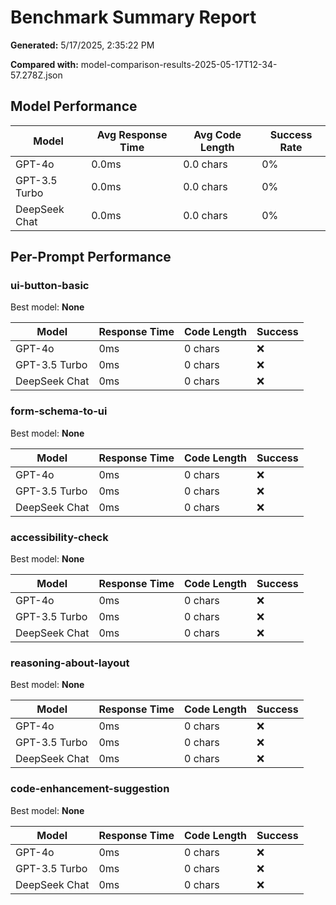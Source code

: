 # Benchmark Summary Report

**Generated:** 5/17/2025, 2:35:22 PM

**Compared with:** model-comparison-results-2025-05-17T12-34-57.278Z.json

## Model Performance

| Model | Avg Response Time | Avg Code Length | Success Rate |
| ----- | ------------------ | --------------- | ------------ |
| GPT-4o | 0.0ms | 0.0 chars | 0% |
| GPT-3.5 Turbo | 0.0ms | 0.0 chars | 0% |
| DeepSeek Chat | 0.0ms | 0.0 chars | 0% |

## Per-Prompt Performance

### ui-button-basic

Best model: **None**

| Model | Response Time | Code Length | Success |
| ----- | ------------- | ----------- | ------- |
| GPT-4o | 0ms | 0 chars | ❌ |
| GPT-3.5 Turbo | 0ms | 0 chars | ❌ |
| DeepSeek Chat | 0ms | 0 chars | ❌ |

### form-schema-to-ui

Best model: **None**

| Model | Response Time | Code Length | Success |
| ----- | ------------- | ----------- | ------- |
| GPT-4o | 0ms | 0 chars | ❌ |
| GPT-3.5 Turbo | 0ms | 0 chars | ❌ |
| DeepSeek Chat | 0ms | 0 chars | ❌ |

### accessibility-check

Best model: **None**

| Model | Response Time | Code Length | Success |
| ----- | ------------- | ----------- | ------- |
| GPT-4o | 0ms | 0 chars | ❌ |
| GPT-3.5 Turbo | 0ms | 0 chars | ❌ |
| DeepSeek Chat | 0ms | 0 chars | ❌ |

### reasoning-about-layout

Best model: **None**

| Model | Response Time | Code Length | Success |
| ----- | ------------- | ----------- | ------- |
| GPT-4o | 0ms | 0 chars | ❌ |
| GPT-3.5 Turbo | 0ms | 0 chars | ❌ |
| DeepSeek Chat | 0ms | 0 chars | ❌ |

### code-enhancement-suggestion

Best model: **None**

| Model | Response Time | Code Length | Success |
| ----- | ------------- | ----------- | ------- |
| GPT-4o | 0ms | 0 chars | ❌ |
| GPT-3.5 Turbo | 0ms | 0 chars | ❌ |
| DeepSeek Chat | 0ms | 0 chars | ❌ |

